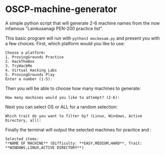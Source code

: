 # OSCP-machine-generator
A simple python script that will generate 2-6 machine names from the now infamous "Lainkusanagi PEN-200 practice list".

This basic program will run with ```python3 mockexam.py``` and present you with a few choices. First, which platform would you like to use:

```
Choose a platform: 
1. ProvingGrounds Practice
2. HackTheBox
3. TryHackMe
4. Virtual Hacking Labs
5. ProvingGrounds Play
Enter a number (1-5):
```

Then you will be able to choose how many machines to generate:
```
How many machines would you like to attempt? (2-6):
```

Next you can select OS or ALL for a random selection:
```
Which trait do you want to filter by? (Linux, Windows, Active Directory, all):
```

Finally the terminal will output the selected machines for practice and :
```
Selected items:
**NAME OF MACHINE** (Difficulty: **EASY,MEDIUM,HARD**, Trait: **WINDOWS,LINUX,ACTIVE DIRECTORY**)
```
